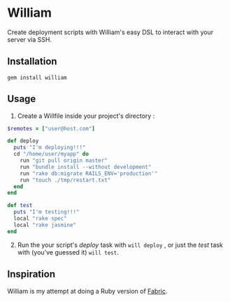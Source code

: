 William
=======

Create deployment scripts with William's easy DSL to interact with your server
via SSH.

Installation
------------

`gem install william`

Usage
-----

1. Create a Willfile inside your project's directory :
  
  ```ruby
  $remotes = ["user@host.com"]

  def deploy
    puts "I'm deploying!!!"
    cd "/home/user/myapp" do
      run "git pull origin master"
      run "bundle install --without development"
      run "rake db:migrate RAILS_ENV='production'"
      run "touch ./tmp/restart.txt"
    end
  end
  
  def test
    puts "I'm testing!!!"
    local "rake spec"
    local "rake jasmine"
  end
  ```

2. Run the your script's *deploy* task with `will deploy` , or just the *test* task with (you've
guessed it) `will test`.


Inspiration
-----------

William is my attempt at doing a Ruby version of [Fabric](http://docs.fabfile.org/).

